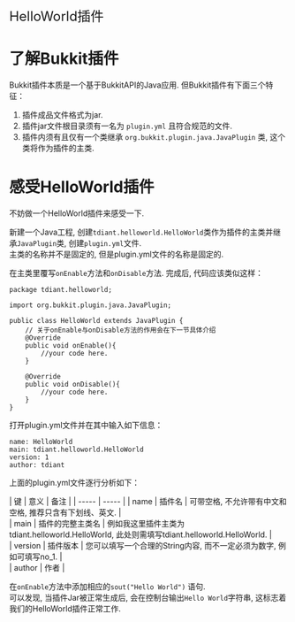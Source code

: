<p style="font-size:24px;">HelloWorld插件</p>

# 了解Bukkit插件  
Bukkit插件本质是一个基于BukkitAPI的Java应用. 但Bukkit插件有下面三个特征：    
1. 插件成品文件格式为jar.    
2. 插件jar文件根目录须有一名为 `plugin.yml` 且符合规范的文件.    
3. 插件内须有且仅有一个类继承 `org.bukkit.plugin.java.JavaPlugin` 类, 这个类将作为插件的主类.    
  
# 感受HelloWorld插件  
不妨做一个HelloWorld插件来感受一下.    

新建一个Java工程, 创建`tdiant.helloworld.HelloWorld`类作为插件的主类并继承`JavaPlugin`类, 创建`plugin.yml`文件.     
主类的名称并不是固定的, 但是plugin.yml文件的名称是固定的.     
  
在主类里覆写`onEnable`方法和`onDisable`方法. 完成后, 代码应该类似这样：  

```
package tdiant.helloworld;  
  
import org.bukkit.plugin.java.JavaPlugin;  
  
public class HelloWorld extends JavaPlugin {  
    // 关于onEnable与onDisable方法的作用会在下一节具体介绍
    @Override  
    public void onEnable(){  
        //your code here.  
    }  
  
    @Override      
    public void onDisable(){  
        //your code here.  
    }  
}  
```
  
打开plugin.yml文件并在其中输入如下信息：  
```
name: HelloWorld  
main: tdiant.helloworld.HelloWorld  
version: 1  
author: tdiant  
```
  
上面的plugin.yml文件逐行分析如下：

| 键 | 意义 | 备注 |
| -----   | -----   | 
| name | 插件名 | 可带空格, 不允许带有中文和空格, 推荐只含有下划线、英文. |  
| main | 插件的完整主类名 | 例如我这里插件主类为tdiant.helloworld.HelloWorld, 此处则需填写tdiant.helloworld.HelloWorld. |  
| version | 插件版本 | 您可以填写一个合理的String内容, 而不一定必须为数字, 例如可填写no_1. |  
| author | 作者 |  
  
在`onEnable`方法中添加相应的`sout("Hello World")` 语句.  
可以发现, 当插件Jar被正常生成后, 会在控制台输出`Hello World`字符串, 这标志着我们的HelloWorld插件正常工作.  